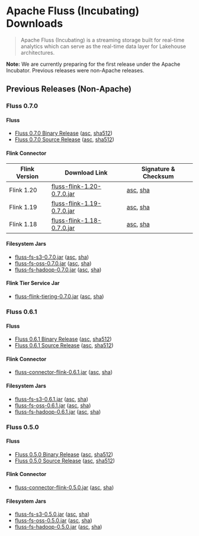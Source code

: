 # Apache Fluss (Incubating) Downloads

> Apache Fluss (Incubating) is a streaming storage built for real-time analytics which can serve as the real-time data layer for Lakehouse architectures. 

**Note:** We are currently preparing for the first release under the Apache Incubator. Previous releases were non-Apache releases.

## Previous Releases (Non-Apache)

### Fluss 0.7.0

#### Fluss

- [Fluss 0.7.0 Binary Release](https://github.com/apache/fluss/releases/download/v0.7.0/fluss-0.7.0-bin.tgz) ([asc](https://github.com/apache/fluss/releases/download/v0.7.0/fluss-0.7.0-bin.tgz.asc), [sha512](https://github.com/apache/fluss/releases/download/v0.7.0/fluss-0.7.0-bin.tgz.sha512))
- [Fluss 0.7.0 Source Release](https://github.com/apache/fluss/releases/download/v0.7.0/fluss-0.7.0-src.tgz) ([asc](https://github.com/apache/fluss/releases/download/v0.7.0/fluss-0.7.0-src.tgz.asc), [sha512](https://github.com/apache/fluss/releases/download/v0.7.0/fluss-0.7.0-src.tgz.sha512))

#### Flink Connector
| Flink Version | Download Link | Signature & Checksum |
|---------------|---------------|----------------------|
| Flink 1.20 | [fluss-flink-1.20-0.7.0.jar](https://repo1.maven.org/maven2/org/apache/fluss/fluss-flink-1.20/0.7.0/fluss-flink-1.20-0.7.0.jar) | [asc](https://repo1.maven.org/maven2/org/apache/fluss/fluss-flink-1.20/0.7.0/fluss-flink-1.20-0.7.0.jar.asc), [sha](https://repo1.maven.org/maven2/org/apache/fluss/fluss-flink-1.20/0.7.0/fluss-flink-1.20-0.7.0.jar.sha1) |
| Flink 1.19 | [fluss-flink-1.19-0.7.0.jar](https://repo1.maven.org/maven2/org/apache/fluss/fluss-flink-1.19/0.7.0/fluss-flink-1.19-0.7.0.jar) | [asc](https://repo1.maven.org/maven2/org/apache/fluss/fluss-flink-1.19/0.7.0/fluss-flink-1.19-0.7.0.jar.asc), [sha](https://repo1.maven.org/maven2/org/apache/fluss/fluss-flink-1.19/0.7.0/fluss-flink-1.19-0.7.0.jar.sha1) |
| Flink 1.18 | [fluss-flink-1.18-0.7.0.jar](https://repo1.maven.org/maven2/org/apache/fluss/fluss-flink-1.18/0.7.0/fluss-flink-1.18-0.7.0.jar) | [asc](https://repo1.maven.org/maven2/org/apache/fluss/fluss-flink-1.18/0.7.0/fluss-flink-1.18-0.7.0.jar.asc), [sha](https://repo1.maven.org/maven2/org/apache/fluss/fluss-flink-1.18/0.7.0/fluss-flink-1.18-0.7.0.jar.sha1) |



#### Filesystem Jars

- [fluss-fs-s3-0.7.0.jar](https://repo1.maven.org/maven2/org/apache/fluss/fluss-fs-s3/0.7.0/fluss-fs-s3-0.7.0.jar) ([asc](https://repo1.maven.org/maven2/org/apache/fluss/fluss-fs-s3/0.7.0/fluss-fs-s3-0.7.0.jar.asc), [sha](https://repo1.maven.org/maven2/org/apache/fluss/fluss-fs-s3/0.7.0/fluss-fs-s3-0.7.0.jar.sha1))
- [fluss-fs-oss-0.7.0.jar](https://repo1.maven.org/maven2/org/apache/fluss/fluss-fs-oss/0.7.0/fluss-fs-oss-0.7.0.jar) ([asc](https://repo1.maven.org/maven2/org/apache/fluss/fluss-fs-oss/0.7.0/fluss-fs-oss-0.7.0.jar.asc), [sha](https://repo1.maven.org/maven2/org/apache/fluss/fluss-fs-oss/0.7.0/fluss-fs-oss-0.7.0.jar.sha1))
- [fluss-fs-hadoop-0.7.0.jar](https://repo1.maven.org/maven2/org/apache/fluss/fluss-fs-hadoop/0.7.0/fluss-fs-hadoop-0.7.0.jar) ([asc](https://repo1.maven.org/maven2/org/apache/fluss/fluss-fs-hadoop/0.7.0/fluss-fs-hadoop-0.7.0.jar.asc), [sha](https://repo1.maven.org/maven2/org/apache/fluss/fluss-fs-hadoop/0.7.0/fluss-fs-hadoop-0.7.0.jar.sha1))

#### Flink Tier Service Jar

- [fluss-flink-tiering-0.7.0.jar](https://repo1.maven.org/maven2/org/apache/fluss/fluss-flink-tiering/0.7.0/fluss-flink-tiering-0.7.0.jar) ([asc](https://repo1.maven.org/maven2/org/apache/fluss/fluss-flink-tiering/0.7.0/fluss-flink-tiering-0.7.0.jar.asc), [sha](https://repo1.maven.org/maven2/org/apache/fluss/fluss-flink-tiering/0.7.0/fluss-flink-tiering-0.7.0.jar.sha1))

### Fluss 0.6.1

#### Fluss

- [Fluss 0.6.1 Binary Release](https://github.com/apache/fluss/releases/download/v0.6.1/fluss-0.6.1-bin.tgz) ([asc](https://github.com/apache/fluss/releases/download/v0.6.1/fluss-0.6.1-bin.tgz.asc), [sha512](https://github.com/apache/fluss/releases/download/v0.6.1/fluss-0.6.1-bin.tgz.sha512))
- [Fluss 0.6.1 Source Release](https://github.com/apache/fluss/releases/download/v0.6.1/fluss-0.6.1-src.tgz) ([asc](https://github.com/apache/fluss/releases/download/v0.6.1/fluss-0.6.1-src.tgz.asc), [sha512](https://github.com/apache/fluss/releases/download/v0.6.1/fluss-0.6.1-src.tgz.sha512))

#### Flink Connector
- [fluss-connector-flink-0.6.1.jar](https://repo1.maven.org/maven2/org/apache/fluss/fluss-connector-flink/0.6.1/fluss-connector-flink-0.6.1.jar) ([asc](https://repo1.maven.org/maven2/org/apache/fluss/fluss-connector-flink/0.6.1/fluss-connector-flink-0.6.1.jar.asc), [sha](https://repo1.maven.org/maven2/org/apache/fluss/fluss-connector-flink/0.6.1/fluss-connector-flink-0.6.1.jar.sha1))

#### Filesystem Jars

- [fluss-fs-s3-0.6.1.jar](https://repo1.maven.org/maven2/org/apache/fluss/fluss-fs-s3/0.6.1/fluss-fs-s3-0.6.1.jar) ([asc](https://repo1.maven.org/maven2/org/apache/fluss/fluss-fs-s3/0.6.1/fluss-fs-s3-0.6.1.jar.asc), [sha](https://repo1.maven.org/maven2/org/apache/fluss/fluss-fs-s3/0.6.1/fluss-fs-s3-0.6.1.jar.sha1))
- [fluss-fs-oss-0.6.1.jar](https://repo1.maven.org/maven2/org/apache/fluss/fluss-fs-oss/0.6.1/fluss-fs-oss-0.6.1.jar) ([asc](https://repo1.maven.org/maven2/org/apache/fluss/fluss-fs-oss/0.6.1/fluss-fs-oss-0.6.1.jar.asc), [sha](https://repo1.maven.org/maven2/org/apache/fluss/fluss-fs-oss/0.6.1/fluss-fs-oss-0.6.1.jar.sha1))
- [fluss-fs-hadoop-0.6.1.jar](https://repo1.maven.org/maven2/org/apache/fluss/fluss-fs-hadoop/0.6.1/fluss-fs-hadoop-0.6.1.jar) ([asc](https://repo1.maven.org/maven2/org/apache/fluss/fluss-fs-hadoop/0.6.1/fluss-fs-hadoop-0.6.1.jar.asc), [sha](https://repo1.maven.org/maven2/org/apache/fluss/fluss-fs-hadoop/0.6.1/fluss-fs-hadoop-0.6.1.jar.sha1))

### Fluss 0.5.0

#### Fluss

- [Fluss 0.5.0 Binary Release](https://github.com/apache/fluss/releases/download/v0.5.0/fluss-0.5.0-bin.tgz) ([asc](https://github.com/apache/fluss/releases/download/v0.5.0/fluss-0.5.0-bin.tgz.asc), [sha512](https://github.com/apache/fluss/releases/download/v0.5.0/fluss-0.5.0-bin.tgz.sha512))
- [Fluss 0.5.0 Source Release](https://github.com/apache/fluss/releases/download/v0.5.0/fluss-0.5.0-src.tgz) ([asc](https://github.com/apache/fluss/releases/download/v0.5.0/fluss-0.5.0-src.tgz.asc), [sha512](https://github.com/apache/fluss/releases/download/v0.5.0/fluss-0.5.0-src.tgz.sha512))

#### Flink Connector
- [fluss-connector-flink-0.5.0.jar](https://repo1.maven.org/maven2/org/apache/fluss/fluss-connector-flink/0.5.0/fluss-connector-flink-0.5.0.jar) ([asc](https://repo1.maven.org/maven2/org/apache/fluss/fluss-connector-flink/0.5.0/fluss-connector-flink-0.5.0.jar.asc), [sha](https://repo1.maven.org/maven2/org/apache/fluss/fluss-connector-flink/0.5.0/fluss-connector-flink-0.5.0.jar.sha1))

#### Filesystem Jars

- [fluss-fs-s3-0.5.0.jar](https://repo1.maven.org/maven2/org/apache/fluss/fluss-fs-s3/0.5.0/fluss-fs-s3-0.5.0.jar) ([asc](https://repo1.maven.org/maven2/org/apache/fluss/fluss-fs-s3/0.5.0/fluss-fs-s3-0.5.0.jar.asc), [sha](https://repo1.maven.org/maven2/org/apache/fluss/fluss-fs-s3/0.5.0/fluss-fs-s3-0.5.0.jar.sha1))
- [fluss-fs-oss-0.5.0.jar](https://repo1.maven.org/maven2/org/apache/fluss/fluss-fs-oss/0.5.0/fluss-fs-oss-0.5.0.jar) ([asc](https://repo1.maven.org/maven2/org/apache/fluss/fluss-fs-oss/0.5.0/fluss-fs-oss-0.5.0.jar.asc), [sha](https://repo1.maven.org/maven2/org/apache/fluss/fluss-fs-oss/0.5.0/fluss-fs-oss-0.5.0.jar.sha1))
- [fluss-fs-hadoop-0.5.0.jar](https://repo1.maven.org/maven2/org/apache/fluss/fluss-fs-hadoop/0.5.0/fluss-fs-hadoop-0.5.0.jar) ([asc](https://repo1.maven.org/maven2/org/apache/fluss/fluss-fs-hadoop/0.5.0/fluss-fs-hadoop-0.5.0.jar.asc), [sha](https://repo1.maven.org/maven2/org/apache/fluss/fluss-fs-hadoop/0.5.0/fluss-fs-hadoop-0.5.0.jar.sha1))